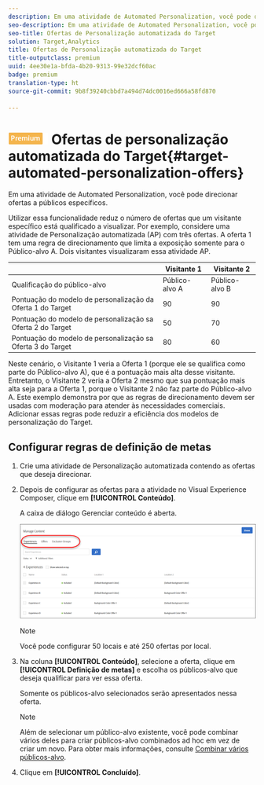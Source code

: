 ```yaml
---
description: Em uma atividade de Automated Personalization, você pode direcionar ofertas a públicos específicos.
seo-description: Em uma atividade de Automated Personalization, você pode direcionar ofertas a públicos específicos.
seo-title: Ofertas de Personalização automatizada do Target
solution: Target,Analytics
title: Ofertas de Personalização automatizada do Target
title-outputclass: premium
uuid: 4ee30e1a-bfda-4b20-9313-99e32dcf60ac
badge: premium
translation-type: ht
source-git-commit: 9b8f39240cbbd7a494d74dc0016ed666a58fd870

---
```



# ![PREMIUM](/help/assets/premium.png) Ofertas de personalização automatizada do Target{#target-automated-personalization-offers}

Em uma atividade de Automated Personalization, você pode direcionar ofertas a públicos específicos.

Utilizar essa funcionalidade reduz o número de ofertas que um visitante específico está qualificado a visualizar. Por exemplo, considere uma atividade de Personalização automatizada (AP) com três ofertas. A oferta 1 tem uma regra de direcionamento que limita a exposição somente para o Público-alvo A. Dois visitantes visualizaram essa atividade AP.

|  | Visitante 1 | Visitante 2 |
|--- |--- |--- |
| Qualificação do público-alvo | Público-alvo A | Público-alvo B |
| Pontuação do modelo de personalização da Oferta 1 do Target | 90 | 90 |
| Pontuação do modelo de personalização sa Oferta 2 do Target | 50 | 70 |
| Pontuação do modelo de personalização sa Oferta 3 do Target | 80 | 60 |

Neste cenário, o Visitante 1 veria a Oferta 1 (porque ele se qualifica como parte do Público-alvo A), que é a pontuação mais alta desse visitante. Entretanto, o Visitante 2 veria a Oferta 2 mesmo que sua pontuação mais alta seja para a Oferta 1, porque o Visitante 2 não faz parte do Público-alvo A. Este exemplo demonstra por que as regras de direcionamento devem ser usadas com moderação para atender às necessidades comerciais. Adicionar essas regras pode reduzir a eficiência dos modelos de personalização do Target.

## Configurar regras de definição de metas

1. Crie uma atividade de Personalização automatizada contendo as ofertas que deseja direcionar.
1. Depois de configurar as ofertas para a atividade no Visual Experience Composer, clique em **[!UICONTROL Conteúdo]**.

   A caixa de diálogo Gerenciar conteúdo é aberta.

   ![](assets/ap_content.png)

   >[!NOTE]
   >
   >Você pode configurar 50 locais e até 250 ofertas por local.

1. Na coluna **[!UICONTROL Conteúdo]**, selecione a oferta, clique em **[!UICONTROL Definição de metas]** e escolha os públicos-alvo que deseja qualificar para ver essa oferta.

   Somente os públicos-alvo selecionados serão apresentados nessa oferta.

   >[!NOTE]
   >
   >Além de selecionar um público-alvo existente, você pode combinar vários deles para criar públicos-alvo combinados ad hoc em vez de criar um novo. Para obter mais informações, consulte [Combinar vários públicos-alvo](../../c-target/combining-multiple-audiences.md#concept_A7386F1EA4394BD2AB72399C225981E5).

1. Clique em **[!UICONTROL Concluído]**.
